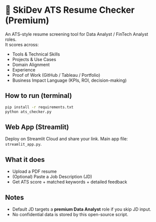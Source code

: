 # 🚀 SkiDev ATS Resume Checker (Premium)

An ATS-style resume screening tool for Data Analyst / FinTech Analyst roles.  
It scores across:
- Tools & Technical Skills
- Projects & Use Cases
- Domain Alignment
- Experience
- Proof of Work (GitHub / Tableau / Portfolio)
- Business Impact Language (KPIs, ROI, decision-making)

## How to run (terminal)
```bash
pip install -r requirements.txt
python ats_checker.py
```

## Web App (Streamlit)
Deploy on Streamlit Cloud and share your link. Main app file: `streamlit_app.py`.

## What it does
- Upload a PDF resume
- (Optional) Paste a Job Description (JD)
- Get ATS score + matched keywords + detailed feedback

## Notes
- Default JD targets a **premium Data Analyst** role if you skip JD input.
- No confidential data is stored by this open-source script.
